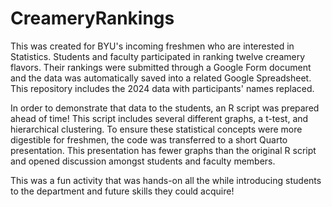 # CreameryRankings
This was created for BYU's incoming freshmen who are interested in Statistics. Students and faculty participated in ranking twelve creamery flavors. Their rankings were submitted through a Google Form document and the data was automatically saved into a related Google Spreadsheet. This repository includes the 2024 data with participants' names replaced. 

In order to demonstrate that data to the students, an R script was prepared ahead of time! This script includes several different graphs, a t-test, and hierarchical clustering. To ensure these statistical concepts were more digestible for freshmen, the code was transferred to a short Quarto presentation. This presentation has fewer graphs than the original R script and opened discussion amongst students and faculty members. 

This was a fun activity that was hands-on all the while introducing students to the department and future skills they could acquire!  
